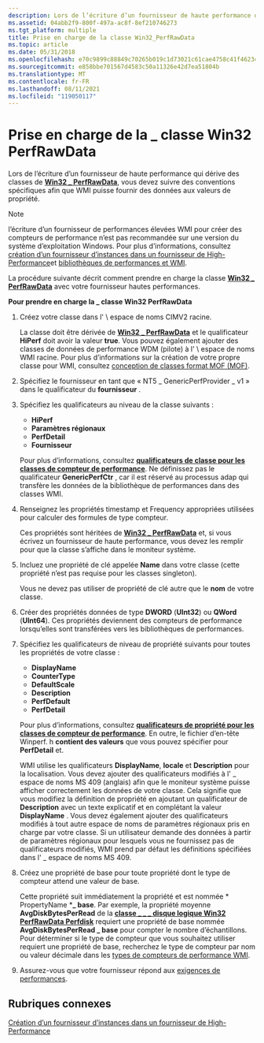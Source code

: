 ```yaml
---
description: Lors de l’écriture d’un fournisseur de haute performance qui dérive des classes de Win32 \_ PerfRawData, vous devez suivre des conventions spécifiques afin que WMI puisse fournir des données aux valeurs de propriété.
ms.assetid: 04abb2f9-800f-497a-ac8f-8ef210746273
ms.tgt_platform: multiple
title: Prise en charge de la classe Win32_PerfRawData
ms.topic: article
ms.date: 05/31/2018
ms.openlocfilehash: e70c9899c88849c70265b019c1d73021c61cae4758c41f462349537bd2e806ab
ms.sourcegitcommit: e858bbe701567d4583c50a11326e42d7ea51804b
ms.translationtype: MT
ms.contentlocale: fr-FR
ms.lasthandoff: 08/11/2021
ms.locfileid: "119050117"
---
```

# <a name="supporting-the-win32_perfrawdata-class"></a>Prise en charge de la \_ classe Win32 PerfRawData

Lors de l’écriture d’un fournisseur de haute performance qui dérive des classes de [**Win32 \_ PerfRawData**](/windows/desktop/CIMWin32Prov/win32-perfrawdata), vous devez suivre des conventions spécifiques afin que WMI puisse fournir des données aux valeurs de propriété.

> [!Note]  
> l’écriture d’un fournisseur de performances élevées WMI pour créer des compteurs de performance n’est pas recommandée sur une version du système d’exploitation Windows. Pour plus d’informations, consultez [création d’un fournisseur d’instances dans un fournisseur de High-Performance](making-an-instance-provider-into-a-high-performance-provider.md)et [bibliothèques de performances et WMI](performance-libraries-and-wmi.md).

 

La procédure suivante décrit comment prendre en charge la classe [**Win32 \_ PerfRawData**](/windows/desktop/CIMWin32Prov/win32-perfrawdata) avec votre fournisseur hautes performances.

**Pour prendre en charge la \_ classe Win32 PerfRawData**

1.  Créez votre classe dans l' \\ espace de noms CIMV2 racine.

    La classe doit être dérivée de [**Win32 \_ PerfRawData**](/windows/desktop/CIMWin32Prov/win32-perfrawdata) et le qualificateur **HiPerf** doit avoir la valeur **true**. Vous pouvez également ajouter des classes de données de performance WDM (pilote) à l' \\ espace de noms WMI racine. Pour plus d’informations sur la création de votre propre classe pour WMI, consultez [conception de classes format MOF (MOF)](designing-managed-object-format--mof--classes.md).

2.  Spécifiez le fournisseur en tant que « NT5 \_ GenericPerfProvider \_ v1 » dans le qualificateur du **fournisseur** .
3.  Spécifiez les qualificateurs au niveau de la classe suivants :

    -   **HiPerf**
    -   **Paramètres régionaux**
    -   **PerfDetail**
    -   **Fournisseur**

    Pour plus d’informations, consultez [**qualificateurs de classe pour les classes de compteur de performance**](class-qualifiers-for-performance-counter-classes.md). Ne définissez pas le qualificateur **GenericPerfCtr** , car il est réservé au processus adap qui transfère les données de la bibliothèque de performances dans des classes WMI.

4.  Renseignez les propriétés timestamp et Frequency appropriées utilisées pour calculer des formules de type compteur.

    Ces propriétés sont héritées de [**Win32 \_ PerfRawData**](/windows/desktop/CIMWin32Prov/win32-perfrawdata) et, si vous écrivez un fournisseur de haute performance, vous devez les remplir pour que la classe s’affiche dans le moniteur système.

5.  Incluez une propriété de clé appelée **Name** dans votre classe (cette propriété n’est pas requise pour les classes singleton).

    Vous ne devez pas utiliser de propriété de clé autre que le **nom** de votre classe.

6.  Créer des propriétés données de type **DWORD** (**UInt32**) ou **QWord** (**UInt64**). Ces propriétés deviennent des compteurs de performance lorsqu’elles sont transférées vers les bibliothèques de performances.
7.  Spécifiez les qualificateurs de niveau de propriété suivants pour toutes les propriétés de votre classe :

    -   **DisplayName**
    -   **CounterType**
    -   **DefaultScale**
    -   **Description**
    -   **PerfDefault**
    -   **PerfDetail**

    Pour plus d’informations, consultez [**qualificateurs de propriété pour les classes de compteur de performance**](property-qualifiers-for-performance-counter-classes.md). En outre, le fichier d’en-tête Winperf. h **contient des valeurs** que vous pouvez spécifier pour **PerfDetail** et.

    WMI utilise les qualificateurs **DisplayName**, **locale** et **Description** pour la localisation. Vous devez ajouter des qualificateurs modifiés à l' \_ espace de noms MS 409 (anglais) afin que le moniteur système puisse afficher correctement les données de votre classe. Cela signifie que vous modifiez la définition de propriété en ajoutant un qualificateur de **Description** avec un texte explicatif et en complétant la valeur **DisplayName** . Vous devez également ajouter des qualificateurs modifiés à tout autre espace de noms de paramètres régionaux pris en charge par votre classe. Si un utilisateur demande des données à partir de paramètres régionaux pour lesquels vous ne fournissez pas de qualificateurs modifiés, WMI prend par défaut les définitions spécifiées dans l' \_ espace de noms MS 409.

8.  Créez une propriété de base pour toute propriété dont le type de compteur attend une valeur de base.

    Cette propriété suit immédiatement la propriété et est nommée * PropertyName ***\_ base**. Par exemple, la propriété moyenne **AvgDiskBytesPerRead** de la [**classe \_ \_ \_ disque logique Win32 PerfRawData Perfdisk**](./retrieving-raw-and-formatted-performance-data.md) requiert une propriété de base nommée **AvgDiskBytesPerRead \_ base** pour compter le nombre d’échantillons. Pour déterminer si le type de compteur que vous souhaitez utiliser requiert une propriété de base, recherchez le type de compteur par nom ou valeur décimale dans les [types de compteurs de performance WMI](wmi-performance-counter-types.md).

9.  Assurez-vous que votre fournisseur répond aux [exigences de performances](supporting-the-win32-perfformatteddata-class.md).

## <a name="related-topics"></a>Rubriques connexes

<dl> <dt>

[Création d’un fournisseur d’instances dans un fournisseur de High-Performance](making-an-instance-provider-into-a-high-performance-provider.md)
</dt> </dl>

 

 
